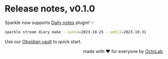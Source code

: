 # Release notes, v0.1.0

Sparkle now supports [Daily notes](https://help.obsidian.md/Plugins/Daily+notes) plugin! ✨

```bash
sparkle stream diary make --since=2023-10-25 --until=2023-10-31
```

Use our [Obsidian vault](https://github.com/withsparkle/obsidian-vault) to quick start.

<p align="right">made with ❤️ for everyone by <a href="https://www.octolab.org/">OctoLab</a></p>
